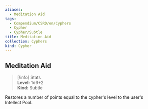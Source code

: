 ```yaml
---
aliases:
  - Meditation Aid
tags:
  - Compendium/CSRD/en/Cyphers
  - Cypher
  - Cypher/Subtle
title: Meditation Aid
collection: Cyphers
kind: Cypher
---
```

## Meditation Aid  
>[!info] Stats  
> **Level:** 1d6+2  
> **Kind:** Subtle
  
Restores a number of points equal to the cypher's level to the user's Intellect Pool.